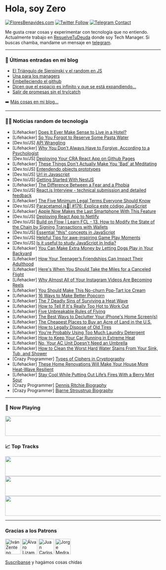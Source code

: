 # Hola, soy Zero

[![FloresBenavides.com](https://img.shields.io/website?down_message=oops&label=MiBlog&style=for-the-badge&up_message=online&url=https%3A%2F%2Ffloresbenavides.com)](https://floresbenavides.com) [![Twitter Follow](https://img.shields.io/twitter/follow/ZeroDragon?color=%231DA1F2&label=Follow&logo=twitter&logoColor=ffffff&style=for-the-badge)](https://twitter.com/zerodragon) [![Telegram Contact](https://img.shields.io/badge/escr%C3%ADbeme-ZeroDragon-%2326A5E4?style=for-the-badge&logo=telegram)](https://t.me/zerodragon)

Me gusta crear cosas y experimentar con tecnología que no entiendo.
Actualmente trabajo en [ResuelveTuDeuda](http://github.com/resuelve) donde soy Tech Manager.
Si buscas chamba, mandame un mensaje en [telegram](https://t.me/zerodragon).

---

### 📕 Últimas entradas en mi blog
<!-- BLOG-POST-LIST:START -->
- [El Triángulo de Sierpinski y el random en JS](https://floresbenavides.com/el-triangulo-de-sierpinski-y-el-random-en-js/)
- [Una para los managers](https://floresbenavides.com/una-para-los-managers/)
- [Embelleciendo el github](https://floresbenavides.com/embelleciendo-el-github/)
- [Dicen que el espacio es infinito y que se está expandiendo…](https://floresbenavides.com/dicen-que-el-espacio-es-infinito-y-que-se-esta-expandiendo/)
- [Salir de promesas sin el try/catch](https://floresbenavides.com/salir-de-promesas-sin-el-try-catch/)
<!-- BLOG-POST-LIST:END -->

➡️ [Más cosas en mi blog...](https://floresbenavides.com)

---

### 👨‍💻 Noticias random de tecnología
<!-- TECH-POSTS:START -->
- [Lifehacker] [Does It Ever Make Sense to Live in a Hotel?](https://lifehacker.com/does-it-ever-make-sense-to-live-in-a-hotel-1849326755)
- [Lifehacker] [So You Forgot to Reserve Some Pasta Water](https://lifehacker.com/so-you-forgot-to-reserve-some-pasta-water-1849327454)
- [Dev.to/JS] [API Wrangling](https://dev.to/ahmaud/api-wrangling-jjb)
- [Lifehacker] [Why You Don’t Always Have to Forgive, According to a Psychologist](https://lifehacker.com/why-you-don-t-always-have-to-forgive-according-to-a-ps-1849327432)
- [Dev.to/JS] [Deploying Your CRA React App on Github Pages](https://dev.to/kathryngrayson/deploying-your-cra-react-app-on-github-pages-2614)
- [Lifehacker] [These Things Don&#39;t Actually Make You &#39;Bad&#39; at Meditating](https://lifehacker.com/these-things-dont-actually-make-you-bad-at-meditating-1849327687)
- [Dev.to/JS] [Entendendo objects prototypes](https://dev.to/brunopittaf/entendendo-objects-prototypes-22e4)
- [Dev.to/JS] [Url in Javascript](https://dev.to/dhanushnehru/url-in-javascript-550d)
- [Dev.to/JS] [Getting Started With NestJS](https://dev.to/kalashin1/getting-started-with-nestjs-1p1d)
- [Lifehacker] [The Difference Between a Fear and a Phobia](https://lifehacker.com/the-difference-between-a-fear-and-a-phobia-1849327521)
- [Dev.to/JS] [React.js Interview - technical submission and detailed feedback](https://dev.to/rajeshroyal/reactjs-interview-technical-submission-and-detailed-feedback-2pk7)
- [Lifehacker] [The Five Minimum Legal Terms Everyone Should Know](https://lifehacker.com/the-five-minimum-legal-terms-everyone-should-know-1849327250)
- [Dev.to/JS] [Paracetamol.js💊| #176: Explica este código JavaScript](https://dev.to/duxtech/paracetamoljs-176-explica-este-codigo-javascript-5282)
- [Lifehacker] [Apple Now Makes the Last Smartphone With This Feature](https://lifehacker.com/apple-now-makes-the-last-smartphone-with-this-feature-1849326967)
- [Dev.to/JS] [Deploying React App to Netlify](https://dev.to/murtuzaalisurti/deploying-react-app-to-netlify-53hc)
- [Dev.to/JS] [Build on Flow | Learn FCL - 13. How to Modify the State of the Chain by Signing Transactions with Wallets](https://dev.to/onflow/build-on-flow-learn-fcl-13-how-to-modify-the-state-of-the-chain-by-signing-transactions-with-wallets-3ndl)
- [Dev.to/JS] [Essential &quot;this&quot; concepts in JavaScript](https://dev.to/devsatasurion/essential-this-concepts-in-javascript-2g9h)
- [Dev.to/JS] [Helpful Tips for awe-inspiring Game Play Moments](https://dev.to/marshalbrock/helpful-tips-for-awe-inspiring-game-play-moments-1a33)
- [Dev.to/JS] [Is it useful to study JavaScript in India?](https://dev.to/staticsave/is-it-useful-to-study-javascript-in-india-1cld)
- [Lifehacker] [You Can Make Extra Money by Letting Dogs Play in Your Backyard](https://lifehacker.com/you-can-make-extra-money-by-letting-dogs-play-in-your-b-1849327367)
- [Lifehacker] [How Your Teenager’s Friendships Can Impact Their Adulthood](https://lifehacker.com/how-your-teenager-s-friendships-can-impact-their-adulth-1849326001)
- [Lifehacker] [Here&#39;s When You Should Take the Miles for a Canceled Flight](https://lifehacker.com/heres-when-you-should-take-the-miles-for-a-canceled-fli-1849320211)
- [Lifehacker] [Why Almost All of Your Instagram Videos Are Becoming Reels](https://lifehacker.com/why-almost-all-of-your-instagram-videos-are-becoming-re-1849320924)
- [Lifehacker] [You Should Make This No-churn Pop-Tart Ice Cream](https://lifehacker.com/you-should-make-this-no-churn-pop-tart-ice-cream-1849321735)
- [Lifehacker] [16 Ways to Make Better Popcorn](https://lifehacker.com/16-ways-to-make-better-popcorn-1849316719)
- [Lifehacker] [The 7 Deadly Sins of Surviving a Heat Wave](https://lifehacker.com/the-7-deadly-sins-of-surviving-a-heat-wave-1849320136)
- [Lifehacker] [How to Tell If It&#39;s Really Too Hot to Work Out](https://lifehacker.com/how-to-tell-if-its-really-too-hot-to-work-out-1849321398)
- [Lifehacker] [Five Unbreakable Rules of Flying](https://lifehacker.com/five-unbreakable-rules-of-flying-1849320409)
- [Lifehacker] [The Best Ways to Declutter Your iPhone&#39;s Home Screen&lpar;s&rpar;](https://lifehacker.com/the-best-ways-to-declutter-your-iphones-home-screen-s-1849319576)
- [Lifehacker] [The Cheapest Places to Buy an Acre of Land in the U.S.](https://lifehacker.com/the-cheapest-places-to-buy-an-acre-of-land-in-the-u-s-1849199586)
- [Lifehacker] [How to Legally Dispose of Old Tires](https://lifehacker.com/how-to-legally-dispose-of-old-tires-1849199642)
- [Lifehacker] [You&#39;re Probably Using Too Much Laundry Detergent](https://lifehacker.com/youre-probably-using-too-much-laundry-detergent-1849199657)
- [Lifehacker] [How to Keep Your Car Running in Extreme Heat](https://lifehacker.com/how-to-keep-your-car-running-in-extreme-heat-1849214753)
- [Lifehacker] [No, Your AC Unit Doesn&#39;t Need an Umbrella](https://lifehacker.com/no-your-ac-unit-doesnt-need-an-umbrella-1849199566)
- [Lifehacker] [How to Clean the Worst Hard Water Stains From Your Sink, Tub, and Shower](https://lifehacker.com/how-to-clean-the-worst-hard-water-stains-from-your-sink-1849184792)
- [Crazy Programmer] [Types of Ciphers in Cryptography](https://www.thecrazyprogrammer.com/2022/07/types-of-ciphers-in-cryptography.html)
- [Lifehacker] [These Home Renovations Will Make Your House More Heat-Wave Resilient](https://lifehacker.com/these-home-renovations-will-make-your-house-more-heat-w-1849319759)
- [Lifehacker] [Stay Cool While Putting Out Life’s Fires With a Berry Mint Sour](https://lifehacker.com/stay-cool-while-putting-out-life-s-fires-with-a-berry-m-1849320638)
- [Crazy Programmer] [Dennis Ritchie Biography](https://www.thecrazyprogrammer.com/2022/07/dennis-ritchie-biography.html)
- [Crazy Programmer] [Bjarne Stroustrup Biography](https://www.thecrazyprogrammer.com/2022/07/bjarne-stroustrup-biography.html)<!-- TECH-POSTS:END -->

---

### 🎵 Now Playing
<a href="https://spotify-now-playing-dun.vercel.app/now-playing?open"><img src="https://spotify-now-playing-dun.vercel.app/now-playing" width="540" height="64"></a>

### 📈 Top Tracks
<a href="https://spotify-now-playing-dun.vercel.app/top-tracks?i=1&open"><img src="https://spotify-now-playing-dun.vercel.app/top-tracks?i=1" width="540" height="64"></a>
<a href="https://spotify-now-playing-dun.vercel.app/top-tracks?i=2&open"><img src="https://spotify-now-playing-dun.vercel.app/top-tracks?i=2" width="540" height="64"></a>
<a href="https://spotify-now-playing-dun.vercel.app/top-tracks?i=3&open"><img src="https://spotify-now-playing-dun.vercel.app/top-tracks?i=3" width="540" height="64"></a>

---

### Gracias a los Patrons
[<img src="https://avatars.githubusercontent.com/u/243380?v=4" alt="Iván Zenteno" width="50px">](https://github.com/k001) [<img src="https://avatars.githubusercontent.com/u/19955639?v=4" alt="Álvaro Lizama" width="50px">](https://github.com/alvarolizama) [<img src="https://avatars.githubusercontent.com/u/2718753?v=4" alt="Juan Carlos Ruiz" width="50px">](https://github.com/JuanCrg90) [<img src="https://avatars.githubusercontent.com/u/37025?v=4" alt="Jorge Medrano" width="50px">](https://github.com/h1pp1e) 

[Suscríbanse](https://www.patreon.com/zerodragon) y hagámos cosas chidas
